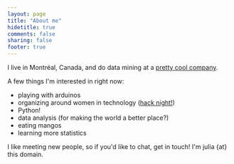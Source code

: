 ```yaml
---
layout: page
title: "About me"
hidetitle: true
comments: false
sharing: false
footer: true
---
```


I live in Montréal, Canada, and do data mining at a [pretty cool company](http://viascience.com).

A few things I'm interested in right now:

* playing with arduinos
* organizing around women in technology ([hack night!](http://mtlallgirlhacknight.ca))
* Python!
* data analysis (for making the world a better place?)
* eating mangos
* learning more statistics

I like meeting new people, so if you'd like to chat, get in touch! I'm julia {at} this domain.
